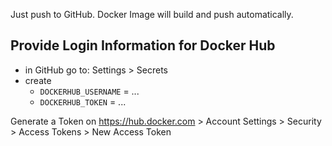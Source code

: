 Just push to GitHub. Docker Image will build and push automatically.

## Provide Login Information for Docker Hub

- in GitHub go to: Settings > Secrets
- create
    - `DOCKERHUB_USERNAME` = ...
    - `DOCKERHUB_TOKEN` = ...

Generate a Token on <https://hub.docker.com> > Account Settings > Security > Access Tokens > New Access Token
